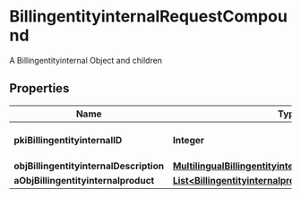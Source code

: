 

# BillingentityinternalRequestCompound

A Billingentityinternal Object and children

## Properties

| Name | Type | Description | Notes |
|------------ | ------------- | ------------- | -------------|
|**pkiBillingentityinternalID** | **Integer** | The unique ID of the Billingentityinternal. |  [optional] |
|**objBillingentityinternalDescription** | [**MultilingualBillingentityinternalDescription**](MultilingualBillingentityinternalDescription.md) |  |  |
|**aObjBillingentityinternalproduct** | [**List&lt;BillingentityinternalproductRequestCompound&gt;**](BillingentityinternalproductRequestCompound.md) |  |  |



